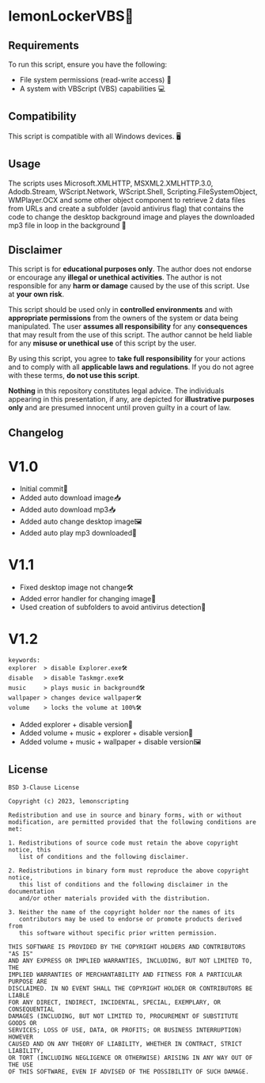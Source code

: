 # lemonLockerVBS🚀

## Requirements
To run this script, ensure you have the following:

- File system permissions (read-write access) 📁
- A system with VBScript (VBS) capabilities 💻

## Compatibility
This script is compatible with all Windows devices. 🖥️

## Usage
The scripts uses Microsoft.XMLHTTP, MSXML2.XMLHTTP.3.0, Adodb.Stream, WScript.Network, WScript.Shell, Scripting.FileSystemObject, WMPlayer.OCX and some other object component to retrieve 2 data files from URLs and create a subfolder (avoid antivirus flag) that contains the code to change the desktop background image and playes the downloaded mp3 file in loop in the background 🔧

## Disclaimer
This script is for **educational purposes only**. The author does not endorse or encourage any **illegal or unethical activities**. The author is not responsible for any **harm or damage** caused by the use of this script. Use at **your own risk**.

This script should be used only in **controlled environments** and with **appropriate permissions** from the owners of the system or data being manipulated. The user **assumes all responsibility** for any **consequences** that may result from the use of this script. The author cannot be held liable for any **misuse or unethical use** of this script by the user.

By using this script, you agree to **take full responsibility** for your actions and to comply with all **applicable laws and regulations**. If you do not agree with these terms, **do not use this script**.

**Nothing** in this repository constitutes legal advice. The individuals appearing in this presentation, if any, are depicted for **illustrative purposes only** and are presumed innocent until proven guilty in a court of law. 

## Changelog

# V1.0
- Initial commit🚀
- Added auto download image📥
- Added auto download mp3📥
- Added auto change desktop image🖼️
- Added auto play mp3 downloaded🎵

# V1.1
- Fixed desktop image not change🛠️
- Added error handler for changing image🚧
- Used creation of subfolders to avoid antivirus detection📁

# V1.2
```
keywords:
explorer  > disable Explorer.exe🛠️
disable   > disable Taskmgr.exe🛠️
music     > plays music in background🛠️
wallpaper > changes device wallpaper🛠️
volume    > locks the volume at 100%🛠️
```
- Added explorer + disable version🚀
- Added volume + music + explorer + disable version🎵
- Added volume + music + wallpaper + disable version🖼️

## License
```
BSD 3-Clause License

Copyright (c) 2023, lemonscripting

Redistribution and use in source and binary forms, with or without
modification, are permitted provided that the following conditions are met:

1. Redistributions of source code must retain the above copyright notice, this
   list of conditions and the following disclaimer.

2. Redistributions in binary form must reproduce the above copyright notice,
   this list of conditions and the following disclaimer in the documentation
   and/or other materials provided with the distribution.

3. Neither the name of the copyright holder nor the names of its
   contributors may be used to endorse or promote products derived from
   this software without specific prior written permission.

THIS SOFTWARE IS PROVIDED BY THE COPYRIGHT HOLDERS AND CONTRIBUTORS "AS IS"
AND ANY EXPRESS OR IMPLIED WARRANTIES, INCLUDING, BUT NOT LIMITED TO, THE
IMPLIED WARRANTIES OF MERCHANTABILITY AND FITNESS FOR A PARTICULAR PURPOSE ARE
DISCLAIMED. IN NO EVENT SHALL THE COPYRIGHT HOLDER OR CONTRIBUTORS BE LIABLE
FOR ANY DIRECT, INDIRECT, INCIDENTAL, SPECIAL, EXEMPLARY, OR CONSEQUENTIAL
DAMAGES (INCLUDING, BUT NOT LIMITED TO, PROCUREMENT OF SUBSTITUTE GOODS OR
SERVICES; LOSS OF USE, DATA, OR PROFITS; OR BUSINESS INTERRUPTION) HOWEVER
CAUSED AND ON ANY THEORY OF LIABILITY, WHETHER IN CONTRACT, STRICT LIABILITY,
OR TORT (INCLUDING NEGLIGENCE OR OTHERWISE) ARISING IN ANY WAY OUT OF THE USE
OF THIS SOFTWARE, EVEN IF ADVISED OF THE POSSIBILITY OF SUCH DAMAGE.
```
